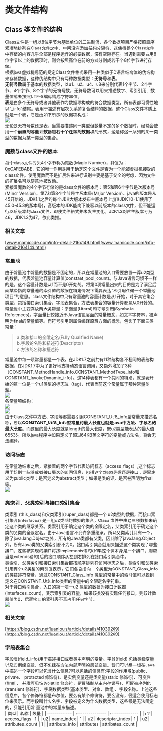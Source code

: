 # 类文件结构
## Class 类文件的结构
  Class文件是一组以8位字节为基础单位的二进制流，各个数据项目严格按照顺序紧凑地排列在Class文件之中，中间没有添加任何分隔符，这使得整个Class文件中存储的内容几乎全部是程序运行的必要数据，没有空隙存在。当遇到需要占用8位字节以上的数据项时，则会按照高位在前的方式分割成若干个8位字节进行存储。<br>
  根据java虚拟机规范的规定Class文件格式采用一种类似于C语言结构体的伪结构来存储数据，这种伪结构中只有两种数据类型：**无符号**和**表**。<br>
  **无符号数**属于基本的数据类型，以u1、u2、u4、u8来分别代表1个字节、2个字节、4个字节、8个字节的无符号数，无符号数可以用来描述数字、索引引用、数量值或者按照UTF-8编码构成字符串值。<br>
  **表**是由多个无符号或者其他表作为数据项构成的符合数据类型，所有表都习惯性地以“_info”结尾。表用于描述有层次关系的复合结构的数据，整个Class文件本质上就是一个表，它是由如下所示的数据项构成：<br>
![](https://github.com/ZoraMiao/java/blob/master/class文件格式.png)<br>
  无论是无符号数还是表，当需要描述同一类型但数量不定的多个数据时，经常会使用一个**前置的容量计数器**加**若干个连续的数据项**的形式，这是称这一系列的某一类型的数据为某一类型的集合。<br>
### 魔数与class文件的版本
  每个class文件的头4个字节称为魔数(Magic Number)，其值为：0xCAFEBABE，它的唯一作用是用于确定这个文件是否为一个能被虚拟机接受的class文件。使用魔数而不是扩展名来进行识别主要是基于安全的考虑，因为文件的扩展名可以随意地被改动。<br>
  紧接着魔数的4个字节存储的是class文件的版本号：第5和第6个字节是次版本号(Minor Version)，第7和第8个字节是主版本号(Major Version)。java的版本是从45开始的，JDK1.1之后的每个JDK大版本发布主版本号上加1(JDK1.0-1.1使用了45.0-45.3的版本号)，高版本的JDK能向下兼容以前版本的class文件，但不能运行以后版本的class文件，即使文件格式并未发生变化。JDK1.2对应主版本号为46，JDK1.3为47，依此类推。
  ### 相关文章
  [www.mamicode.com/info-detail-2164149.html](www.mamicode.com/info-detail-2164149.html)
### 常量池
  由于常量池中常量的数据是不固定的，所以在常量池的入口需要放置一荐u2类型的数据，代表常量池容量计算值(constant_pool_count)。与Java语言习惯不一样的是，这个容量计数是从1而不是0开始的。将第0项常量出来的目的是为了满足后面某些指向常量池的索引值的数据在特定情况下需要表达“不引用任何一个常量池项目”的意思。class文件结构中只有常量池的容量计数是从1开始，对于其它集合类型，包括接口索引集合，字段表集合，方法表集合的容量计算都是从0开始的。<br>
   常量池中主要存放两大类常量：字面量(Literal)和符号引用(Symbolic References)。字面量比较接近于Java语言层面的常量概念，如文本字符串，被声明为final的常量值等。而符号引用则属性编译原理方面的概念，包含了下面三类常量：<br>
  >a.类和接口的全限定名(Fully Qualified Name)<br>
  b.字段的名称和描述符(Descriptor)<br>
  c.方法的名称和描述符<br>
  
  常量池中每一项常量都是一个表，在JDK1.7之前共有11种结构各不相同的表结构数据，在JDK1.7中为了更好地支持动态语言调用，又额外增加了3种（CONSTANT_MethodHandle_info,CONSTANT_MethodType_info和CONSTANT_InvokeDynamic_info）。这14种表都有一个共同的特点，就是表开始的第一位是一个u1类型的标志位（tag），代表当前这个常量属于那种常量类型。<br>
  ![](https://github.com/ZoraMiao/java/blob/master/常量池的项目类型.png)<br>
  各常量项结构：<br>
  ![](https://github.com/ZoraMiao/java/blob/master/常量项结构_1.png)<br>
  ![](https://github.com/ZoraMiao/java/blob/master/常量项结构_2.png)<br>
  由于Class文件中方法、字段等都需要引用CONSTANT_Utf8_info型常量来描述名称，所以**CONSTANT_Utf8_info型常量的最大长度也就是java中方法、字段名的最大长度**。而这里的最大长度就是length的最大长度，既u2类型能表达的最大值65535。所以java程序中如果定义了超过64KB英文字符的变量或方法名，将会无法编译。
### 访问标志
  在常量池结束之后，紧接着的两个字节代表访问标志（access_flags）,这个标志用于识别一些类或者接口层次的访问信息，包括这个class是类还是接口：是否定义为public类型；是否定义为abstract类型；如果是类的话，是否被声明为final等。<br>
  ![](https://github.com/ZoraMiao/java/blob/master/访问标志.png)<br>
### 类索引、父类索引与接口索引集合
  类索引 (this_class)和父类索引(super_class)都是一个 u2类型的数据，而接口索引集合(interfaces) 是一组u2类型的数据的集合，Class 文件中由这三项数据来确定这个类的继承关系。类索引用于确定这个类的全限定名，父类索引用于确定这个类的父类的全限定名。由于Java语言不允许多重继承，所以父类索引只有一个，除了java.lang.Object之外，所有的Java类都有父类，因此除了java.lang.Object外，所有Java类的父类索引都不为0。接口索引集合就用来描述这个类实现了哪些接口，这些被实现的接口将按implements语句(如果这个类本身是一个接口，则应当是extends语句)后的接口顺序从左到右排列在接口索引集合中。<br>
  类索引、父类索引和接口索引集合都按顺序排列在访问标志之后，类索引和父类索引用两个u2类型的索引值表示，它们各自指向一个类型为CONSTANT_Class_info的类描述符常量，通过CONSTANT_Class_info 类型的常量中的索引值可以找到定义在CONSTANT_Ut8_info类型的常量中的全限定名字符串。<br>
  对于接口索引集合，入口的第一项一u2 类型的数据为接口计数器(interfaces_count)，表示索引表的容量。如果该类没有实现任何接口，则该计数器值为0，后面接口的索引表不再占用任何字节。<br>
  ![](https://github.com/ZoraMiao/java/blob/master/类+父类+接口索引(集合).png)<br>
  ### 相关文章
  [https://blog.csdn.net/luanlouis/article/details/41039269](https://blog.csdn.net/luanlouis/article/details/41039269)
### 字段表集合
  字段表(field_info)用于描述接口或者类中声明的变量。字段(field) 包括类级变量以及实例级变量，但不包括在方法内部声明的局部变量。我们可以想一想在Java中描述一个字段可以包含什么信息?可以包括的信息有:字段的作用域(public、private、 protected 修饰符)、是实例变量还是类变量(static 修饰符)、可变性(final)、 并发可见性(volatile 修饰符，是否强制从主内存读写)、可否被序列化(transient 修饰符)、字段数据类型(基本类型、对象、数组)、字段名称。上述这些信息中，各个修饰符都是布尔值，要么有某个修饰符，要么没有，很适合使用标志位来表示。而字段叫什么名字、字段被定义为什么数据类型，这些都是无法固定的，只能引用常 量池中的常量来描述。<br>
  | 类型           | 名称             | 数量              |
  | :------------  | :--------------- | :-------------- |
  | u2             | access_flags     | 1                |
  | u2             | name_index       | 1                |
  | u2             | descriptor_index | 1                |
  | u2             | attributes_count | 1                |
  | attribute_info | attributes       | attributes_count |
